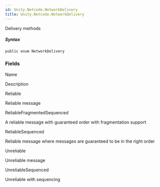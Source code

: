 ```yaml
---  
id: Unity.Netcode.NetworkDelivery  
title: Unity.Netcode.NetworkDelivery  
---
```


<div class="markdown level0 summary">

Delivery methods

</div>

<div class="markdown level0 conceptual">

</div>

##### Syntax

<div class="codewrapper">

``` lang-csharp
public enum NetworkDelivery
```

</div>

### Fields

Name

Description

Reliable

Reliable message

ReliableFragmentedSequenced

A reliable message with guaranteed order with fragmentation support

ReliableSequenced

Reliable message where messages are guaranteed to be in the right order

Unreliable

Unreliable message

UnreliableSequenced

Unreliable with sequencing
